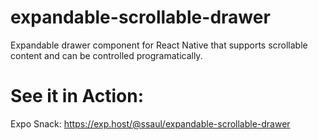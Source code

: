 # expandable-scrollable-drawer
Expandable drawer component for React Native that supports scrollable content and can be controlled programatically.

# See it in Action:
Expo Snack:
https://exp.host/@ssaul/expandable-scrollable-drawer
